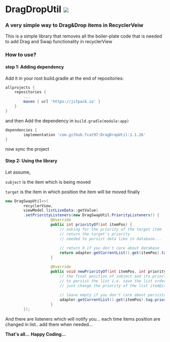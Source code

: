 # DragDropUtil [![](https://jitpack.io/v/fcat97/DragDropUtil.svg)](https://jitpack.io/#fcat97/DragDropUtil)

### A very simple way to Drag&Drop items in RecyclerVeiw

This is a simple library that removes all the boiler-plate code
that is needed to add Drag and Swap functionality in recyclerView

### How to use?

#### step 1: Adding dependency

Add it in your root build.gradle at the end of repositories:

```gradle
allprojects {
	repositories {
		...
		maven { url 'https://jitpack.io' }
	}
}
```

and then Add the dependency in `build.gradle(module:app)`

```gradle
dependencies {
        implementation 'com.github.fcat97:DragDropUtil:1.1.26'
}
```

now sync the project

#### Step 2: Using the library

Let assume,

`subject` is the item which is being moved

`target` is the item in which position the item will be moved finally


```java
new DragSwapUtil<>(
        recyclerView, 
        viewModel.listLiveData::getValue)
        .setPriorityListeners(new DragSwapUtil.PriorityListeners() {
                    @Override
                    public int priorityOf(int itemPos) {
                        // asking for the priority of the target item
                        // return the target's priority
                        // needed to persist data like in database...
                
                        // return 0 if you don't care about database
                        return adapter.getCurrentList().get(itemPos).tag.priority;
                    }

                    @Override
                    public void newPriorityOf(int itemPos, int priority) {
                        // the final position of subject and its priority after move is complete
                        // to persist the list i.e. save the list order...
                        // just change the priority of the list item@itemPosition with given priority
                
                        // leave empty if you don't care about persistance
                        adapter.getCurrentList().get(itemPos).tag.priority = priority;
                    }
        });
```

And there are listeners which will notify you...
each time items position are changed in list..
add them when needed...

**That's all...**
**Happy Coding...**
